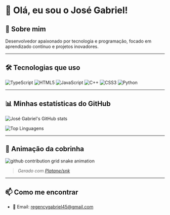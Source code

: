 # 👋 Olá, eu sou o José Gabriel!

## 🌿 Sobre mim

Desenvolvedor apaixonado por tecnologia e programação, focado em aprendizado contínuo e projetos inovadores.

---

## 🛠️ Tecnologias que uso

![TypeScript](https://img.shields.io/badge/-TypeScript-3178C6?logo=typescript&logoColor=white)
![HTML5](https://img.shields.io/badge/-HTML5-27ae60?logo=html5&logoColor=white)
![JavaScript](https://img.shields.io/badge/-JavaScript-27ae60?logo=javascript&logoColor=white)
![C++](https://img.shields.io/badge/-C++-27ae60?logo=cplusplus&logoColor=white)
![CSS3](https://img.shields.io/badge/-CSS3-27ae60?logo=css3&logoColor=white)
![Python](https://img.shields.io/badge/-Python-27ae60?logo=python&logoColor=white)

---

## 📊 Minhas estatísticas do GitHub

![José Gabriel's GitHub stats](https://github-readme-stats.vercel.app/api?username=jose2gabriel&show_icons=true&theme=green-eco)
  
![Top Linguagens](https://github-readme-stats.vercel.app/api/top-langs/?username=jose2gabriel&layout=compact&theme=green-eco)

---

## 🐍 Animação da cobrinha

<picture>
  <source media="(prefers-color-scheme: dark)" srcset="https://raw.githubusercontent.com/jose2gabriel/jose2gabriel/output/github-contribution-grid-snake-dark.svg">
  <source media="(prefers-color-scheme: light)" srcset="https://raw.githubusercontent.com/jose2gabriel/jose2gabriel/output/github-contribution-grid-snake.svg">
  <img alt="github contribution grid snake animation" src="https://raw.githubusercontent.com/jose2gabriel/jose2gabriel/output/github-contribution-grid-snake.svg">
</picture>

> _Gerado com [Platane/snk](https://github.com/Platane/snk)_

---

## 📫 Como me encontrar


- 📧 Email: regencygabriel45@gmail.com
